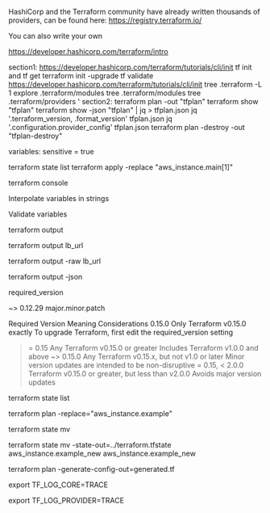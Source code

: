 HashiCorp and the Terraform community have already written thousands of providers, can be found here: https://registry.terraform.io/

You can also write your own

https://developer.hashicorp.com/terraform/intro

section1:
https://developer.hashicorp.com/terraform/tutorials/cli/init
tf init and tf get terraform init -upgrade
tf validate
https://developer.hashicorp.com/terraform/tutorials/cli/init
tree .terraform -L 1
explore .terraform/modules
tree .terraform/modules
tree .terraform/providers
'
section2:
terraform plan -out "tfplan"
terraform show "tfplan"
terraform show -json "tfplan" | jq > tfplan.json
jq '.terraform_version, .format_version' tfplan.json
jq '.configuration.provider_config' tfplan.json
terraform plan -destroy -out "tfplan-destroy"


variables: sensitive   = true


terraform state list
terraform apply -replace "aws_instance.main[1]"


terraform console

Interpolate variables in strings

Validate variables

terraform output

terraform output lb_url

terraform output -raw lb_url

terraform output -json


required_version

~> 0.12.29
major.minor.patch

Required Version	Meaning	Considerations
0.15.0	Only Terraform v0.15.0 exactly	To upgrade Terraform, first edit the required_version setting
>= 0.15	Any Terraform v0.15.0 or greater	Includes Terraform v1.0.0 and above
~> 0.15.0	Any Terraform v0.15.x, but not v1.0 or later	Minor version updates are intended to be non-disruptive
>= 0.15, < 2.0.0	Terraform v0.15.0 or greater, but less than v2.0.0	Avoids major version updates


terraform state list

terraform plan -replace="aws_instance.example"


terraform state mv 

terraform state mv -state-out=../terraform.tfstate aws_instance.example_new aws_instance.example_new

terraform plan -generate-config-out=generated.tf

export TF_LOG_CORE=TRACE

export TF_LOG_PROVIDER=TRACE

